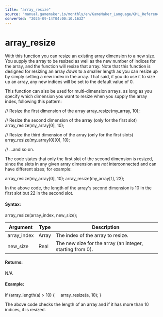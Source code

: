 ```yaml
---
title: "array_resize"
source: "manual.gamemaker.io/monthly/en/GameMaker_Language/GML_Reference/Variable_Functions/array_resize.htm"
converted: "2025-09-14T04:00:10.163Z"
---
```


# array\_resize

With this function you can resize an existing array dimension to a new size. You supply the array to be resized as well as the new number of indices for the array, and the function will resize that array. Note that this function is designed for resizing an array _down_ to a smaller length as you can resize up by simply setting a new index in the array. That said, if you do use it to size up an array, any new indices will be set to the default value of 0.

This function can also be used for multi-dimension arrays, as long as you specify which dimension you want to resize when you supply the array index, following this pattern:

// Resize the first dimension of the array
array\_resize(my\_array, 10);

// Resize the second dimension of the array (only for the first slot)
array\_resize(my\_array\[0\], 10);

// Resize the third dimension of the array (only for the first slots)
array\_resize(my\_array\[0\]\[0\], 10);

// ...and so on.

The code states that only the first slot of the second dimension is resized, since the slots in any given array dimension are _not_ interconnected and can have different sizes; for example:

array\_resize(my\_array\[0\], 10);
array\_resize(my\_array\[1\], 22);

In the above code, the length of the array's second dimension is 10 in the first slot but 22 in the second slot.

#### Syntax:

array\_resize(array\_index, new\_size);

| Argument | Type | Description |
| --- | --- | --- |
| array_index | Array | The index of the array to resize. |
| new_size | Real | The new size for the array (an integer, starting from 0). |

#### Returns:

N/A

#### Example:

if (array\_length(a) > 10)
{
    array\_resize(a, 10);
}

The above code checks the length of an array and if it has more than 10 indices, it is resized.
